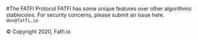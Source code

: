 #The FATFI Protocol
FATFI has some unique features over other algorithmic stablecoins.
For security concerns, please submit an issue here.
``
dev@fatfi.io
``

© Copyright 2020, Fatfi.io

